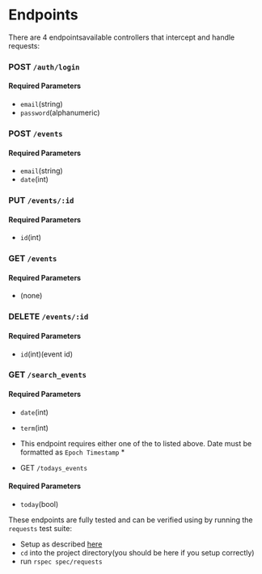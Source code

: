 # Endpoints
There are 4 endpointsavailable controllers that intercept and handle requests:

### POST `/auth/login`
#### Required Parameters
* `email`(string)
* `password`(alphanumeric)


### POST `/events`
#### Required Parameters
* `email`(string)
* `date`(int)

### PUT `/events/:id`
#### Required Parameters
* `id`(int)

### GET `/events`
#### Required Parameters
* (none)

### DELETE `/events/:id`
#### Required Parameters
* `id`(int)(event id)


### GET `/search_events`
#### Required Parameters
* `date`(int)
* `term`(int)
* This endpoint requires either one of the to listed above. Date must be formatted as `Epoch Timestamp` *

* GET `/todays_events`
#### Required Parameters
* `today`(bool)

These endpoints are fully tested and can be verified using by running the `requests` test suite:
* Setup as described [here]()
* `cd` into the project directory(you should be here if you setup correctly)
* run `rspec spec/requests`
